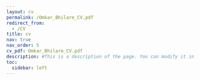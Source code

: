 ```yaml
---
layout: cv
permalink: /Omkar_Bhilare_CV.pdf
redirect_from:
  - /CV
title: cv
nav: true
nav_order: 5
cv_pdf: Omkar_Bhilare_CV.pdf
description: #This is a description of the page. You can modify it in '_pages/cv.md'. You can also change or remove the top pdf download button.
toc:
  sidebar: left
---
```

